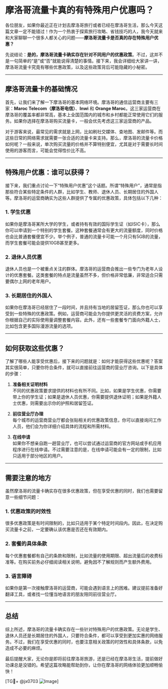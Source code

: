 # 摩洛哥流量卡真的有特殊用户优惠吗？

各位朋友，如果你最近正在计划去摩洛哥旅行或者已经在摩洛哥生活，那么今天这篇文章一定不能错过！作为一个热衷于探索旅行攻略、省钱技巧的人，我今天就来和大家聊聊一个很多人都关心的问题——**摩洛哥流量卡是否真的存在特殊用户优惠？**

先说结论：**是的，摩洛哥流量卡确实存在针对不同用户的优惠政策**。不过，这并不是一句简单的“是”或“否”就能说得清楚的事情。接下来，我会详细给大家讲一讲，摩洛哥流量卡究竟有哪些优惠政策，以及这些政策背后可能隐藏的小秘密。

---

## 摩洛哥流量卡的基础情况

首先，让我们来了解一下摩洛哥的基本网络环境。摩洛哥的通信运营商主要有三家：**Maroc Telecom（摩洛哥电信）**、**Inwi** 和 **Orange Maroc**。这三家运营商在摩洛哥的覆盖率都非常高，基本上全国范围内的城市和乡村都能正常使用它们的服务。如果你选择在摩洛哥购买流量卡，一般会优先考虑这三家运营商的产品。

对于游客来说，最常见的需求就是上网，比如刷社交媒体、查地图、发邮件等。而这些日常的网络需求就需要一张合适的流量卡来支持。那么，摩洛哥的流量卡价格如何呢？一般来说，单次购买流量的价格并不算特别便宜，尤其是对于需要长时间使用的游客而言，可能会觉得性价比不高。

---

## 特殊用户优惠：谁可以获得？

接下来，我们重点讨论一下“特殊用户优惠”这个话题。所谓“特殊用户”，通常是指那些符合某些特定条件的人群，比如学生、教师、退休人员、长期居住的外国人等。摩洛哥的运营商确实为这些人群提供了专属的优惠政策，具体包括以下几种：

### 1. **学生优惠**
如果你是摩洛哥某所大学的学生，或者持有有效的国际学生证（如ISIC卡），那么你可以申请到一个特别的学生套餐。这种套餐通常会有更大的流量额度，同时价格也会比普通套餐便宜不少。举个例子，普通的流量卡可能一个月只有5GB的流量，而学生套餐可能会提供10GB甚至更多。

### 2. **退休人员优惠**
退休人员也是一个被重点关注的群体。摩洛哥的运营商会推出一些专门为老年人设计的优惠套餐。这类套餐的特点是流量虽然不多，但价格非常低廉，非常适合只需要偶尔上网的老年用户。

### 3. **长期居住的外国人**
如果你在摩洛哥已经居住了一段时间，并且持有当地的居留签证，那么你也可以享受到一些特殊的优惠政策。例如，运营商可能会为你提供更灵活的资费方案，允许你根据自己的实际使用量调整套餐内容。此外，还有一些套餐专门面向外籍人士，比如包含更多国际漫游流量的选项。

---

## 如何获取这些优惠？

了解了哪些人能享受优惠后，接下来的问题就是：如何才能获得这些优惠呢？答案其实很简单，只要你符合条件，就可以直接前往运营商的营业厅咨询。以下是具体的步骤：

1. **准备相关证明材料**  
   不同的优惠政策要求提供的材料也有所不同。比如，如果是学生优惠，你需要带上你的学生证；如果是退休人员优惠，你需要提供退休证明；如果是外籍人士优惠，则需要出示你的护照和居留签证。

2. **前往营业厅办理**  
   每个城市的运营商营业厅都会张贴相关的优惠政策信息，你可以直接询问工作人员，他们会为你详细介绍具体的流程和所需材料。

3. **在线申请**  
   如果你不想亲自跑一趟营业厅，也可以尝试通过运营商的官方网站或手机应用程序进行在线申请。不过需要注意的是，在线申请可能会有一定的限制，比如只适用于部分地区的用户。

---

## 需要注意的地方

虽然摩洛哥的流量卡确实存在很多优惠政策，但在享受优惠的同时，我们也需要留意一些细节问题：

### 1. **优惠政策的时效性**
很多优惠政策是有时间限制的，比如只适用于某个特定时间段内。因此，在决定购买流量卡之前，一定要确认该优惠是否还在有效期内。

### 2. **套餐的具体条款**
每个优惠套餐都有自己的条款和限制，比如流量的使用期限、超出流量后的收费标准等。在购买前务必仔细阅读相关说明，避免因不了解规则而产生额外费用。

### 3. **语言障碍**
如果你是第一次接触摩洛哥的运营商，可能会遇到语言上的困难。建议提前准备好翻译工具，或者找一位懂当地语言的朋友陪同前往营业厅。

---

## 总结

综上所述，摩洛哥的流量卡确实存在一些针对特殊用户的优惠政策。无论是学生、退休人员还是长期居住的外国人，只要符合条件，都可以享受到更加实惠的网络服务。不过，我们在享受优惠的同时，也要注意相关政策的时效性和具体条款，以免造成不必要的麻烦。

最后提醒大家，无论你是即将前往摩洛哥旅游，还是已经在摩洛哥生活，提前做好功课总是没错的。希望这篇攻略能帮助到你，让你在摩洛哥的网络体验更加顺畅愉快！

[TG💪+ @jx0703 ![Image](https://github.com/user-attachments/assets/dbca1d08-cadb-493c-b0ec-ad6f7a83f270)]